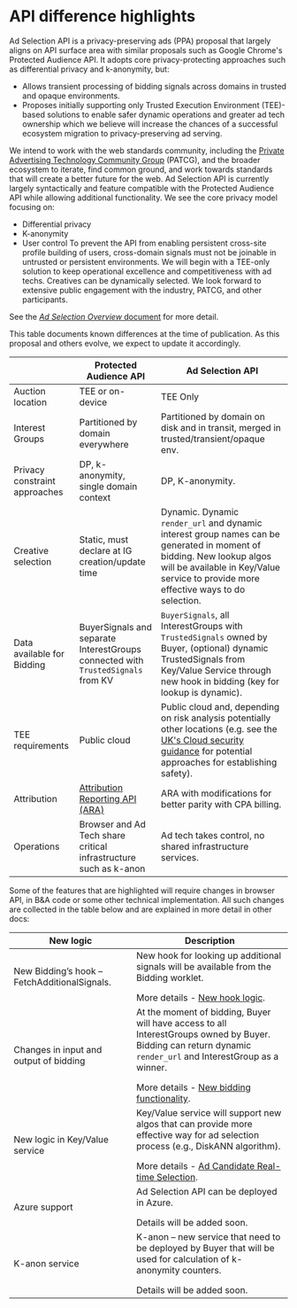 # API difference highlights
Ad Selection API is a privacy-preserving ads (PPA) proposal that largely aligns on API surface area with similar proposals such as Google Chrome's Protected Audience API. It adopts core privacy-protecting approaches such as differential privacy and k-anonymity, but:
- Allows transient processing of bidding signals across domains in trusted and opaque environments.
- Proposes initially supporting only Trusted Execution Environment (TEE)-based solutions to enable safer dynamic operations and greater ad tech ownership which we believe will increase the chances of a successful ecosystem migration to privacy-preserving ad serving.

We intend to work with the web standards community, including the [Private Advertising Technology Community Group](https://patcg.github.io/) (PATCG), and the broader ecosystem to iterate, find common ground, and work towards standards that will create a better future for the web.
Ad Selection API is currently largely syntactically and feature compatible with the Protected Audience API while allowing additional functionality. We see the core privacy model focusing on:

- Differential privacy
- K-anonymity
- User control
To prevent the API from enabling persistent cross-site profile building of users, cross-domain signals must not be joinable in untrusted or persistent environments. We will begin with a TEE-only solution to keep operational excellence and competitiveness with ad techs. Creatives can be dynamically selected.
We look forward to extensive public engagement with the industry, PATCG, and other participants.

See the [_Ad Selection Overview_ document](Ad%20Selection%20Overview.md) for more detail.

This table documents known differences at the time of publication. As this proposal and others evolve, we expect to update it accordingly.

|  |Protected Audience API | Ad Selection API |
| - | - | - |
| Auction location | TEE or on-device | TEE Only |
| Interest Groups | Partitioned by domain everywhere | Partitioned by domain on disk and in transit, merged in trusted/transient/opaque env. |
| Privacy constraint approaches  | DP, k-anonymity, single domain context | DP, K-anonymity. |
| Creative selection | Static, must declare at IG creation/update time | Dynamic. Dynamic `render_url` and dynamic interest group names can be generated in moment of bidding. New lookup algos will be available in Key/Value service to provide more effective ways to do selection. |
| Data available for Bidding|BuyerSignals and separate InterestGroups connected with `TrustedSignals` from KV | `BuyerSignals`, all InterestGroups with `TrustedSignals` owned by Buyer, (optional) dynamic TrustedSignals from Key/Value Service through new hook in bidding (key for lookup is dynamic). |
| TEE requirements | Public cloud | Public cloud and, depending on risk analysis potentially other locations (e.g. see the [UK's Cloud security guidance](https://www.ncsc.gov.uk/collection/cloud/the-cloud-security-principles) for potential approaches for establishing safety). |
| Attribution | [Attribution Reporting API (ARA)](https://developer.chrome.com/en/docs/privacy-sandbox/attribution-reporting/) | ARA with modifications for better parity with CPA billing. |
| Operations | Browser and Ad Tech share  critical infrastructure such as k-anon | Ad tech takes control, no shared infrastructure services. |

Some of the features that are highlighted will require changes in browser API, in B&A code or some other technical implementation. All such changes are collected in the table below and are explained in more detail in other docs:

| New logic | Description |
| - | - |
| New Bidding’s hook – FetchAdditionalSignals. | New hook for looking up additional signals will be available from the Bidding worklet. </p>More details - [New hook logic]( Bidding%20Service%20functionality.md#4). |
| Changes in input and output of bidding | At the moment of bidding, Buyer will have access to all InterestGroups owned by Buyer. <br>Bidding can return dynamic `render_url` and InterestGroup as a winner. </p>More details - [New bidding functionality](Bidding%20Service%20functionality.md#L98). |
| New logic in Key/Value service | Key/Value service will support new algos that can provide more effective way for ad selection process (e.g., DiskANN algorithm). </p>More details - [Ad Candidate Real-time Selection](Ad%20Candidate%20Real-time%20Selection.md). |
| Azure support | Ad Selection API can be deployed in Azure. </p> Details will be added soon. |
| K-anon service | K-anon – new service that need to be deployed by Buyer that will be used for calculation of k-anonymity counters.  </p> Details will be added soon. |